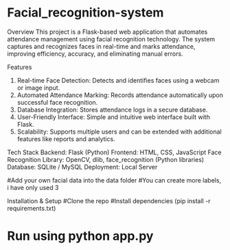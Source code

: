 # Facial_recognition-system
Overview
This project is a Flask-based web application that automates attendance management using facial recognition technology. The system captures and recognizes faces in real-time and marks attendance, improving efficiency, accuracy, and eliminating manual errors.

Features
1. Real-time Face Detection: Detects and identifies faces using a webcam or image input.
2. Automated Attendance Marking: Records attendance automatically upon successful face recognition.
3. Database Integration: Stores attendance logs in a secure database.
4. User-Friendly Interface: Simple and intuitive web interface built with Flask.
5. Scalability: Supports multiple users and can be extended with additional features like reports and analytics.

Tech Stack
Backend: Flask (Python)
Frontend: HTML, CSS, JavaScript
Face Recognition Library: OpenCV, dlib, face_recognition (Python libraries)
Database: SQLite / MySQL
Deployment: Local Server

#Add your own facial data into the data folder
#You can create more labels, i have only used 3

Installation & Setup
#Clone the repo
#Install dependencies (pip install -r requirements.txt)
# Run using python app.py
